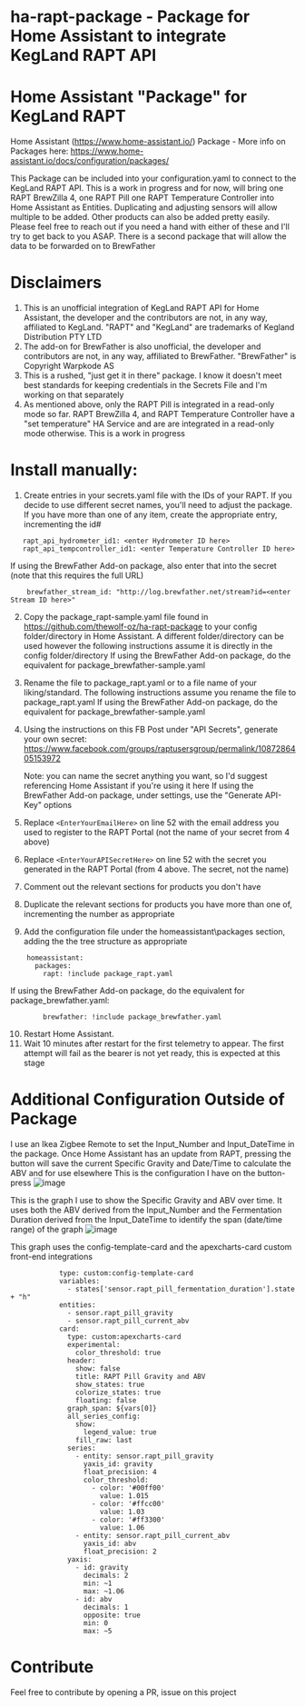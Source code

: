 # ha-rapt-package - Package for Home Assistant to integrate KegLand RAPT API
# Home Assistant "Package" for KegLand RAPT

Home Assistant (https://www.home-assistant.io/) Package - More info on Packages here: https://www.home-assistant.io/docs/configuration/packages/

This Package can be included into your configuration.yaml to connect to the KegLand RAPT API. This is a work in progress and for now, will bring one RAPT BrewZilla 4, one RAPT Pill one RAPT Temperature Controller into Home Assistant as Entities. Duplicating and adjusting sensors will allow multiple to be added. Other products can also be added pretty easily. Please feel free to reach out if you need a hand with either of these and I'll try to get back to you ASAP. There is a second package that will allow the data to be forwarded on to BrewFather

# Disclaimers
1. This is an unofficial integration of KegLand RAPT API for Home Assistant, the developer and the contributors are not, in any way, affiliated to KegLand. "RAPT" and "KegLand" are trademarks of Kegland Distribution PTY LTD
2. The add-on for BrewFather is also unofficial, the developer and contributors are not, in any way, affiliated to BrewFather. "BrewFather" is Copyright Warpkode AS
3. This is a rushed, "just get it in there" package. I know it doesn't meet best standards for keeping credentials in the Secrets File and I'm working on that separately
4. As mentioned above, only the RAPT Pill is integrated in a read-only mode so far. RAPT BrewZilla 4, and RAPT Temperature Controller have a "set temperature" HA Service and are are integrated in a read-only mode otherwise. This is a work in progress

# Install manually:
1. Create entries in your secrets.yaml file with the IDs of your RAPT. If you decide to use different secret names, you'll need to adjust the package. If you have more than one of any item, create the appropriate entry, incrementing the id#
 ```
    rapt_api_hydrometer_id1: <enter Hydrometer ID here>
    rapt_api_tempcontroller_id1: <enter Temperature Controller ID here>
```
If using the BrewFather Add-on package, also enter that into the secret (note that this requires the full URL)
```
    brewfather_stream_id: "http://log.brewfather.net/stream?id=<enter Stream ID here>"
```
2. Copy the package_rapt-sample.yaml file found in https://github.com/thewolf-oz/ha-rapt-package to your config folder/directory in Home Assistant. A different folder/directory can be used however the following instructions assume it is directly in the config folder/directory 
  If using the BrewFather Add-on package, do the equivalent for package_brewfather-sample.yaml
3. Rename the file to package_rapt.yaml or to a file name of your liking/standard. The following instructions assume you rename the file to package_rapt.yaml
  If using the BrewFather Add-on package, do the equivalent for package_brewfather-sample.yaml
4. Using the instructions on this FB Post under "API Secrets", generate your own secret: https://www.facebook.com/groups/raptusersgroup/permalink/1087286405153972
    
    Note: you can name the secret anything you want, so I'd suggest referencing Home Assistant if you're using it here
  If using the BrewFather Add-on package, under settings, use the "Generate API-Key" options
5. Replace `<EnterYourEmailHere>` on line 52 with the email address you used to register to the RAPT Portal (not the name of your secret from 4 above)
6. Replace `<EnterYourAPISecretHere>` on line 52 with the secret you generated in the RAPT Portal (from 4 above. The secret, not the name)
7. Comment out the relevant sections for products you don't have
8. Duplicate the relevant sections for products you have more than one of, incrementing the number as appropriate
9. Add the configuration file under the homeassistant\packages section, adding the the tree structure as appropriate
```
    homeassistant:
      packages:
        rapt: !include package_rapt.yaml
```
   If using the BrewFather Add-on package, do the equivalent for package_brewfather.yaml:
```
        brewfather: !include package_brewfather.yaml
```
10. Restart Home Assistant.
11. Wait 10 minutes after restart for the first telemetry to appear. The first attempt will fail as the bearer is not yet ready, this is expected at this stage

# Additional Configuration Outside of Package
I use an Ikea Zigbee Remote to set the Input_Number and Input_DateTime in the package. Once Home Assistant has an update from RAPT, pressing the button will save the current Specific Gravity and Date/Time to calculate the ABV and for use elsewhere
  This is the configuration I have on the button-press
![image](https://user-images.githubusercontent.com/86336633/158142354-a4752f14-40c2-409a-a033-60dba44b1ec3.png)

  This is the graph I use to show the Specific Gravity and ABV over time. It uses both the ABV derived from the Input_Number and the Fermentation Duration derived from the Input_DateTime to identify the span (date/time range) of the graph
![image](https://user-images.githubusercontent.com/86336633/158143224-6dc8636a-a855-4a4a-90e7-c9547d82d879.png)

  This graph uses the config-template-card and the apexcharts-card custom front-end integrations
```
            type: custom:config-template-card
            variables:
              - states['sensor.rapt_pill_fermentation_duration'].state + "h"
            entities:
              - sensor.rapt_pill_gravity
              - sensor.rapt_pill_current_abv
            card:
              type: custom:apexcharts-card
              experimental:
                color_threshold: true
              header:
                show: false
                title: RAPT Pill Gravity and ABV
                show_states: true
                colorize_states: true
                floating: false
              graph_span: ${vars[0]}
              all_series_config:
                show:
                  legend_value: true
                fill_raw: last
              series:
                - entity: sensor.rapt_pill_gravity
                  yaxis_id: gravity
                  float_precision: 4
                  color_threshold:
                    - color: '#00ff00'
                      value: 1.015
                    - color: '#ffcc00'
                      value: 1.03
                    - color: '#ff3300'
                      value: 1.06
                - entity: sensor.rapt_pill_current_abv
                  yaxis_id: abv
                  float_precision: 2
              yaxis:
                - id: gravity
                  decimals: 2
                  min: ~1
                  max: ~1.06
                - id: abv
                  decimals: 1
                  opposite: true
                  min: 0
                  max: ~5
```

# Contribute
Feel free to contribute by opening a PR, issue on this project    
